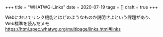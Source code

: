 +++
title = "WHATWG-Links"
date = 2020-07-19
tags = []
draft = true
+++

Webにおいてリンク機能とはどのようなものか説明せよという課題があり、Web標準を読んだメモ
https://html.spec.whatwg.org/multipage/links.html#links
